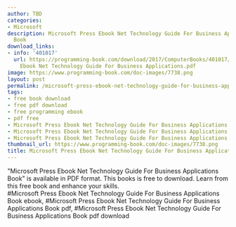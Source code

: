 ```yaml
---
author: TBD
categories:
- Microsoft
description: Microsoft Press Ebook Net Technology Guide For Business Applications
  Book
download_links:
- info: '401017'
  url: https://programming-book.com/download/2017/ComputerBooks/401017/Microsoft Press
    Ebook Net Technology Guide For Business Applications.pdf
image: https://www.programming-book.com/doc-images/7738.png
layout: post
permalink: /microsoft-press-ebook-net-technology-guide-for-business-applications-book.html
tags:
- free book download
- free pdf download
- free programming ebook
- pdf free
- Microsoft Press Ebook Net Technology Guide For Business Applications Book ebook
- Microsoft Press Ebook Net Technology Guide For Business Applications Book pdf
- Microsoft Press Ebook Net Technology Guide For Business Applications Book pdf download
thumbnail_url: https://www.programming-book.com/doc-images/7738.png
title: Microsoft Press Ebook Net Technology Guide For Business Applications Book
---
```


 
<div class="item-desc text-justify">
  "Microsoft Press Ebook Net Technology Guide For Business Applications Book" is available in PDF format. This books is free to download. Learn from this free book and enhance your skills.
  <br>
  #Microsoft Press Ebook Net Technology Guide For Business Applications Book ebook, #Microsoft Press Ebook Net Technology Guide For Business Applications Book pdf, #Microsoft Press Ebook Net Technology Guide For Business Applications Book pdf download
</div>